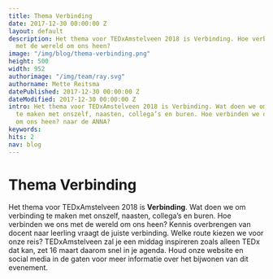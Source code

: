 ```yaml
---
title: Thema Verbinding
date: 2017-12-30 00:00:00 Z
layout: default
description: Het thema voor TEDxAmstelveen 2018 is Verbinding. Hoe verbinden we ons
  met de wereld om ons heen?
image: "/img/blog/thema-verbinding.png"
height: 500
width: 952
authorimage: "/img/team/ray.svg"
authorname: Mette Reitsma
datePublished: 2017-12-30 00:00:00 Z
dateModified: 2017-12-30 00:00:00 Z
intro: Het thema voor TEDxAmstelveen 2018 is Verbinding. Wat doen we om verbinding
  te maken met onszelf, naasten, collega’s en buren. Hoe verbinden we ons met de wereld
  om ons heen? naar de ANNA?
keywords: 
hits: 2
nav: blog
---
```


# Thema Verbinding

<a href="{{site.url}}{{page.url}}" title="{{ page.title }}"><amp-img noloading width="100" height="100" alt="{{ page.title }}" layout="responsive" src="{{site.url}}{{ page.image }}" class="photo pull-left"></amp-img></a>

Het thema voor TEDxAmstelveen 2018 is **Verbinding**. Wat doen we om verbinding te maken met onszelf, naasten, collega’s en buren. Hoe verbinden we ons met de wereld om ons heen? Kennis overbrengen van docent naar leerling vraagt de juiste verbinding. Welke route kiezen we voor onze reis? TEDxAmstelveen zal je een middag inspireren zoals alleen TEDx dat kan, zet 16 maart daarom snel in je agenda. Houd onze website en social media in de gaten voor meer informatie over het bijwonen van dit evenement.
